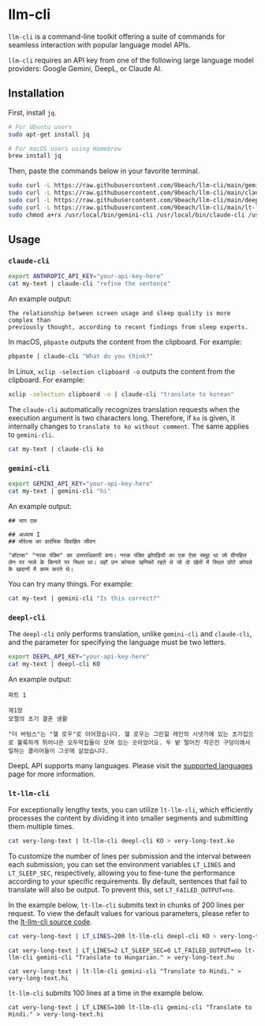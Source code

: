 # llm-cli

`llm-cli` is a command-line toolkit offering a suite of commands for seamless interaction with popular language model APIs.

`llm-cli` requires an API key from one of the following large language model providers: Google Gemini, DeepL, or Claude AI.

## Installation

First, install `jq`.

```sh
# For Ubuntu users
sudo apt-get install jq

# For macOS users using Homebrew
brew install jq
```

Then, paste the commands below in your favorite terminal.

```sh
sudo curl -L https://raw.githubusercontent.com/9beach/llm-cli/main/gemini-cli -o /usr/local/bin/gemini-cli
sudo curl -L https://raw.githubusercontent.com/9beach/llm-cli/main/claude-cli -o /usr/local/bin/claude-cli
sudo curl -L https://raw.githubusercontent.com/9beach/llm-cli/main/deepl-cli -o /usr/local/bin/deepl-cli
sudo curl -L https://raw.githubusercontent.com/9beach/llm-cli/main/lt-llm-cli -o /usr/local/bin/lt-llm-cli
sudo chmod a+rx /usr/local/bin/gemini-cli /usr/local/bin/claude-cli /usr/local/bin/deepl-cli /usr/local/bin/lt-llm-cli
```

## Usage

### `claude-cli`

```sh
export ANTHROPIC_API_KEY="your-api-key-here"
cat my-text | claude-cli "refine the sentence"
```

An example output:

```text
The relationship between screen usage and sleep quality is more complex than 
previously thought, according to recent findings from sleep experts.
```

In macOS, `pbpaste` outputs the content from the clipboard. For example:

```sh
pbpaste | claude-cli "What do you think?"
```

In Linux, `xclip -selection clipboard -o` outputs the content from the clipboard. For example:

```sh
xclip -selection clipboard -o | claude-cli "translate to korean"
```

The `claude-cli` automatically recognizes translation requests when the execution argument is two characters long. Therefore, if `ko` is given, it internally changes to `translate to ko without comment`. The same applies to `gemini-cli`.

```sh
cat my-text | claude-cli ko
```

### `gemini-cli`

```sh
export GEMINI_API_KEY="your-api-key-here"
cat my-text | gemini-cli "hi"
```

An example output:

```text
## भाग एक

## अध्याय I
## मोरेल्स का प्रारंभिक विवाहित जीवन

"बॉटम्स" "नरक पंक्ति" का उत्तराधिकारी बना। नरक पंक्ति झोपड़ियों का एक ऐसा समूह था जो ग्रीनहिल लेन पर नाले के किनारे पर स्थित था। वहाँ उन कोयला खनिकों रहते थे जो दो खेतों में स्थित छोटे कोयले के खदानों में काम करते थे।
```

You can try many things. For example:

```sh
cat my-text | gemini-cli "Is this correct?"
```

### `deepl-cli`

The `deepl-cli` only performs translation, unlike `gemini-cli` and `claude-cli`, and the parameter for specifying the language must be two letters.

```sh
export DEEPL_API_KEY="your-api-key-here"
cat my-text | deepl-cli KO
```

An example output:

```text
파트 1

제1장
모렐의 초기 결혼 생활

"더 바텀스"는 "헬 로우"로 이어졌습니다. 헬 로우는 그린힐 레인의 시냇가에 있는 초가집으로 불룩하게 튀어나온 오두막집들이 모여 있는 곳이었어요. 두 밭 떨어진 작은진 구덩이에서 일하는 콜리어들이 그곳에 살았습니다.
```

DeepL API supports many languages. Please visit the [supported languages](https://developers.deepl.com/docs/resources/supported-languages) page for more information.

### `lt-llm-cli`

For exceptionally lengthy texts, you can utilize `lt-llm-cli`, which efficiently processes the content by dividing it into smaller segments and submitting them multiple times.


```sh
cat very-long-text | lt-llm-cli deepl-cli KO > very-long-text.ko
```

To customize the number of lines per submission and the interval between each submission, you can set the environment variables `LT_LINES` and `LT_SLEEP_SEC`, respectively, allowing you to fine-tune the performance according to your specific requirements. By default, sentences that fail to translate will also be output. To prevent this, set `LT_FAILED_OUTPUT=no`.

In the example below, `lt-llm-cli` submits text in chunks of 200 lines per request. To view the default values for various parameters, please refer to the [lt-llm-cli source code](https://github.com/9beach/llm-cli/blob/main/lt-llm-cli#L12).

```sh
cat very-long-text | LT_LINES=200 lt-llm-cli deepl-cli KO > very-long-text.ko
```

```text
cat very-long-text | LT_LINES=2 LT_SLEEP_SEC=0 LT_FAILED_OUTPUT=no lt-llm-cli gemini-cli "Translate to Hungarian." > very-long-text.hu
```

```text
cat very-long-text | lt-llm-cli gemini-cli "Translate to Hindi." > very-long-text.hi
```

`lt-llm-cli` submits 100 lines at a time in the example below.

```text
cat very-long-text | LT_LINES=100 lt-llm-cli gemini-cli "Translate to Hindi." > very-long-text.hi
```
